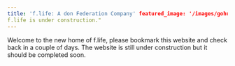 ```yaml
---
title: 'f.life: A don Federation Company' featured_image: '/images/gohugo-default-sample-hero-image.jpg' description: "
f.life is under construction."
---
```


Welcome to the new home of f.life, please bookmark this website and check back in a couple of days. The website is still
under construction but it should be completed soon.
